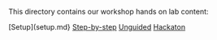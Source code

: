 This directory contains our workshop hands on lab content:

[Setup](setup.md}
[Step-by-step](step-by-step.md)
[Unguided](unguided.md)
[Hackaton](hack.md)
